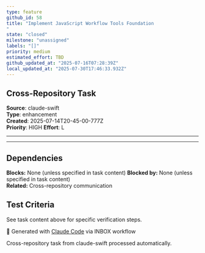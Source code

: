 ```yaml
---
type: feature
github_id: 58
title: "Implement JavaScript Workflow Tools Foundation"
state: "closed"
milestone: "unassigned"
labels: "[]"
priority: medium
estimated_effort: TBD
github_updated_at: "2025-07-16T07:28:39Z"
local_updated_at: "2025-07-30T17:46:33.932Z"
---
```


## Cross-Repository Task

**Source**: claude-swift  
**Type**: enhancement  
**Created**: 2025-07-14T20-45-00-777Z  
**Priority**: HIGH
**Effort**: L

---



---

## Dependencies
**Blocks:** None (unless specified in task content)
**Blocked by:** None (unless specified in task content)  
**Related:** Cross-repository communication

## Test Criteria
See task content above for specific verification steps.

🤖 Generated with [Claude Code](https://claude.ai/code) via INBOX workflow

Cross-repository task from claude-swift processed automatically.
